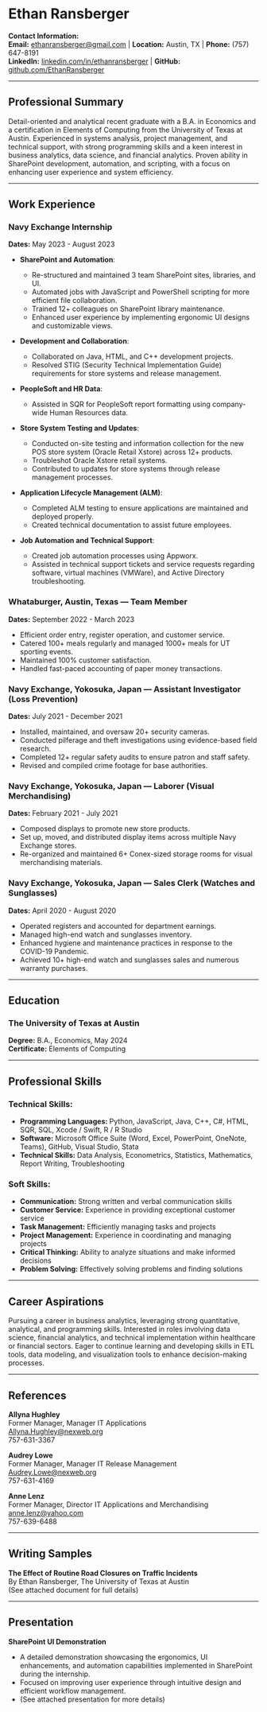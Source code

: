 # Ethan Ransberger

**Contact Information:**  
**Email:** ethanransberger@gmail.com | **Location:** Austin, TX | **Phone:** (757) 647-8191  
**LinkedIn:** [linkedin.com/in/ethanransberger](https://linkedin.com/in/ethanransberger) | **GitHub:** [github.com/EthanRansberger](https://github.com/EthanRansberger)

---

## Professional Summary

Detail-oriented and analytical recent graduate with a B.A. in Economics and a certification in Elements of Computing from the University of Texas at Austin. Experienced in systems analysis, project management, and technical support, with strong programming skills and a keen interest in business analytics, data science, and financial analytics. Proven ability in SharePoint development, automation, and scripting, with a focus on enhancing user experience and system efficiency.

---

## Work Experience

### Navy Exchange Internship
**Dates:** May 2023 - August 2023

- **SharePoint and Automation**:
  - Re-structured and maintained 3 team SharePoint sites, libraries, and UI.
  - Automated jobs with JavaScript and PowerShell scripting for more efficient file collaboration.
  - Trained 12+ colleagues on SharePoint library maintenance.
  - Enhanced user experience by implementing ergonomic UI designs and customizable views.

- **Development and Collaboration**:
  - Collaborated on Java, HTML, and C++ development projects.
  - Resolved STIG (Security Technical Implementation Guide) requirements for store systems and release management.

- **PeopleSoft and HR Data**:
  - Assisted in SQR for PeopleSoft report formatting using company-wide Human Resources data.

- **Store System Testing and Updates**:
  - Conducted on-site testing and information collection for the new POS store system (Oracle Retail Xstore) across 12+ products.
  - Troubleshot Oracle Xstore retail systems.
  - Contributed to updates for store systems through release management processes.

- **Application Lifecycle Management (ALM)**:
  - Completed ALM testing to ensure applications are maintained and deployed properly.
  - Created technical documentation to assist future employees.

- **Job Automation and Technical Support**:
  - Created job automation processes using Appworx.
  - Assisted in technical support tickets and service requests regarding software, virtual machines (VMWare), and Active Directory troubleshooting.

### Whataburger, Austin, Texas — Team Member
**Dates:** September 2022 - March 2023

- Efficient order entry, register operation, and customer service.
- Catered 100+ meals regularly and managed 1000+ meals for UT sporting events.
- Maintained 100% customer satisfaction.
- Handled fast-paced accounting of paper money transactions.

### Navy Exchange, Yokosuka, Japan — Assistant Investigator (Loss Prevention)
**Dates:** July 2021 - December 2021

- Installed, maintained, and oversaw 20+ security cameras.
- Conducted pilferage and theft investigations using evidence-based field research.
- Completed 12+ regular safety audits to ensure patron and staff safety.
- Revised and compiled crime footage for base authorities.

### Navy Exchange, Yokosuka, Japan — Laborer (Visual Merchandising)
**Dates:** February 2021 - July 2021

- Composed displays to promote new store products.
- Set up, moved, and distributed display items across multiple Navy Exchange stores.
- Re-organized and maintained 6+ Conex-sized storage rooms for visual merchandising materials.

### Navy Exchange, Yokosuka, Japan — Sales Clerk (Watches and Sunglasses)
**Dates:** April 2020 - August 2020

- Operated registers and accounted for department earnings.
- Managed high-end watch and sunglasses inventory.
- Enhanced hygiene and maintenance practices in response to the COVID-19 Pandemic.
- Achieved 10+ high-end watch and sunglasses sales and numerous warranty purchases.

---

## Education

### The University of Texas at Austin
**Degree:** B.A., Economics, May 2024  
**Certificate:** Elements of Computing

---

## Professional Skills

### Technical Skills:
- **Programming Languages:** Python, JavaScript, Java, C++, C#, HTML, SQR, SQL, Xcode / Swift, R / R Studio
- **Software:** Microsoft Office Suite (Word, Excel, PowerPoint, OneNote, Teams), GitHub, Visual Studio, Stata
- **Technical Skills:** Data Analysis, Econometrics, Statistics, Mathematics, Report Writing, Troubleshooting

### Soft Skills:
- **Communication:** Strong written and verbal communication skills
- **Customer Service:** Experience in providing exceptional customer service
- **Task Management:** Efficiently managing tasks and projects
- **Project Management:** Experience in coordinating and managing projects
- **Critical Thinking:** Ability to analyze situations and make informed decisions
- **Problem Solving:** Effectively solving problems and finding solutions

---

## Career Aspirations

Pursuing a career in business analytics, leveraging strong quantitative, analytical, and programming skills. Interested in roles involving data science, financial analytics, and technical implementation within healthcare or financial sectors. Eager to continue learning and developing skills in ETL tools, data modeling, and visualization tools to enhance decision-making processes.

---

## References

**Allyna Hughley**  
Former Manager, Manager IT Applications  
Allyna.Hughley@nexweb.org  
757-631-3367

**Audrey Lowe**  
Former Manager, Manager IT Release Management  
Audrey.Lowe@nexweb.org  
757-631-4169

**Anne Lenz**  
Former Manager, Director IT Applications and Merchandising  
anne.lenz@yahoo.com  
757-639-6488

---

## Writing Samples

**The Effect of Routine Road Closures on Traffic Incidents**  
By Ethan Ransberger, The University of Texas at Austin  
(See attached document for full details)

---

## Presentation

**SharePoint UI Demonstration**
- A detailed demonstration showcasing the ergonomics, UI enhancements, and automation capabilities implemented in SharePoint during the internship.
- Focused on improving user experience through intuitive design and efficient workflow management.
- (See attached presentation for more details)
